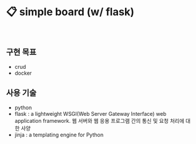 # 📋 simple board (w/ flask)
<br/>

## 구현 목표
- crud
- docker

## 사용 기술
- python
- flask : a lightweight WSGI(Web Server Gateway Interface) web application framework. 웹 서버와 웹 응용 프로그램 간의 통신 및 요청 처리에 대한 사양
- jinja : a templating engine for Python
